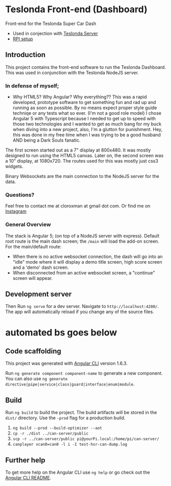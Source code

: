 # Teslonda Front-end (Dashboard)

Front-end for the Teslonda Super Car Dash
* Used in conjection with [Teslonda Server](https://github.com/Mathews2115/TeslondaServer)
* [RPI setup](https://gist.github.com/Mathews2115/ed3dbd8623ee815a7bed363dbc7c73a6)

## Introduction

This project contains the front-end software to run the Teslonda Dashboard. This was used in conjunction with the Teslonda NodeJS server.

### In defense of myself;

- Why HTML5? Why Angular?  Why everything??
This was a rapid developed, prototype software to get something fun and rad up and running as soon as possible.  By no means expect proper style guide techniqe or any tests what so ever.  (I'm not a good role model)  I chose Angular 5 with Typescript because I needed to get up to speed with those two technologies and I wanted to get as much bang for my buck when diving into a new project, also, I'm a glutton for punishment.   Hey, this was done in my free time when I was trying to be a good husband AND being a Dark Souls fanatic.

The first screen started out as a 7" display at 800x480. It was mostly designed to run using the HTML5 canvas. Later on, the second screen was a 10" display, at 1080x720. The routes used for this was mostly just css3 widgets.

Binary Websockets are the main connection to the NodeJS server for the data.

### Questions?
Feel free to contact me at cloroxman at gmail dot com.  Or find me on [Instagram](https://www.instagram.com/cloroxman/)

### General Overview

The stack is Angular 5; (on top of a NodeJS server with express). Default root route is the main dash screen; the `/main` will load the add-on screen.
For the main/default route:

- When there is no active websocket connection, the dash will go into an "idle" mode where it will display a demo title screen, high score screen and a 'demo' dash screen.
- When disconnected from an active websocket screen, a "continue" screen will appear.

## Development server

Then Run `ng serve` for a dev server. Navigate to `http://localhost:4200/`. The app will automatically reload if you change any of the source files.

# automated bs goes below

## Code scaffolding

This project was generated with [Angular CLI](https://github.com/angular/angular-cli) version 1.6.3.

Run `ng generate component component-name` to generate a new component. You can also use `ng generate directive|pipe|service|class|guard|interface|enum|module`.

## Build

Run `ng build` to build the project. The build artifacts will be stored in the `dist/` directory. Use the `-prod` flag for a production build.

1. `ng build --prod --build-optimizer --aot`
2. `cp -r ./dist ../can-server/public`
3. `scp -r ../can-server/public pi@yourPi.local:/home/pi/can-server/`
4. `canplayer vcan0=can0 -l i -I test-hsr-can-dump.log`

## Further help

To get more help on the Angular CLI use `ng help` or go check out the [Angular CLI README](https://github.com/angular/angular-cli/blob/master/README.md).
